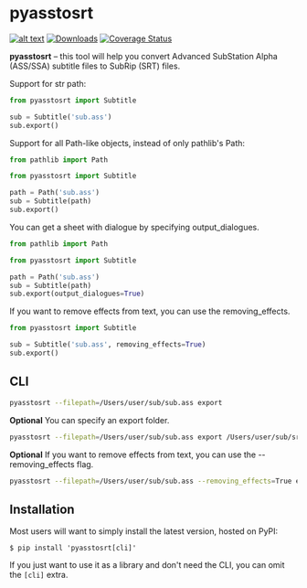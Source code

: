 pyasstosrt
=================================================================================================================================================================================

[![alt text](https://img.shields.io/pypi/v/pyasstosrt.svg?style=flat)](https://pypi.org/project/pyasstosrt/) [![Downloads](https://pepy.tech/badge/pyasstosrt)](https://pepy.tech/project/pyasstosrt) [![Coverage Status](https://coveralls.io/repos/github/GitBib/pyasstosrt/badge.svg)](https://coveralls.io/github/GitBib/pyasstosrt)

**pyasstosrt** – this tool will help you convert Advanced SubStation Alpha (ASS/SSA) subtitle files to SubRip (SRT) files.

Support for str path:
```python
from pyasstosrt import Subtitle

sub = Subtitle('sub.ass')
sub.export()
```

Support for all Path-like objects, instead of only pathlib's Path:

```python
from pathlib import Path

from pyasstosrt import Subtitle

path = Path('sub.ass')
sub = Subtitle(path)
sub.export()
```

You can get a sheet with dialogue by specifying output_dialogues.

```python
from pathlib import Path

from pyasstosrt import Subtitle

path = Path('sub.ass')
sub = Subtitle(path)
sub.export(output_dialogues=True)
```

If you want to remove effects from text, you can use the removing_effects.

```python
from pyasstosrt import Subtitle

sub = Subtitle('sub.ass', removing_effects=True)
sub.export()
```
CLI
------------
```bash
pyasstosrt --filepath=/Users/user/sub/sub.ass export
```

**Optional** You can specify an export folder.
```bash
pyasstosrt --filepath=/Users/user/sub/sub.ass export /Users/user/sub/srt
```

**Optional** If you want to remove effects from text, you can use the --removing_effects flag.
```bash
pyasstosrt --filepath=/Users/user/sub/sub.ass --removing_effects=True export /Users/user/sub/srt
```
Installation
------------
Most users will want to simply install the latest version, hosted on PyPI:

    $ pip install 'pyasstosrt[cli]'

If you just want to use it as a library and don't need the CLI, you can omit the `[cli]` extra.
